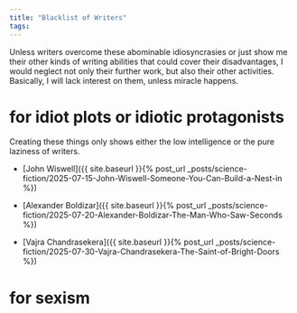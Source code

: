 ```yaml
---
title: "Blacklist of Writers"
tags:
---
```


Unless writers overcome these abominable idiosyncrasies or just show me their other kinds of writing abilities that could cover their disadvantages, I would neglect not only their further work, but also their other activities. Basically, I will lack interest on them, unless miracle happens.

# for idiot plots or idiotic protagonists
Creating these things only shows either the low intelligence or the pure laziness of writers.

+ [John Wiswell]({{ site.baseurl }}{% post_url _posts/science-fiction/2025-07-15-John-Wiswell-Someone-You-Can-Build-a-Nest-in %})

+ [Alexander Boldizar]({{ site.baseurl }}{% post_url _posts/science-fiction/2025-07-20-Alexander-Boldizar-The-Man-Who-Saw-Seconds %})

+ [Vajra Chandrasekera]({{ site.baseurl }}{% post_url _posts/science-fiction/2025-07-30-Vajra-Chandrasekera-The-Saint-of-Bright-Doors %})

# for sexism 
